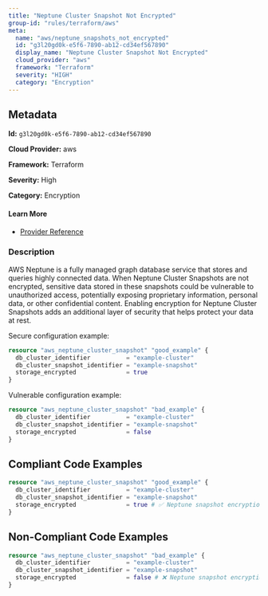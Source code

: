 ```yaml
---
title: "Neptune Cluster Snapshot Not Encrypted"
group-id: "rules/terraform/aws"
meta:
  name: "aws/neptune_snapshots_not_encrypted"
  id: "g3l20gd0k-e5f6-7890-ab12-cd34ef567890"
  display_name: "Neptune Cluster Snapshot Not Encrypted"
  cloud_provider: "aws"
  framework: "Terraform"
  severity: "HIGH"
  category: "Encryption"
---
```

## Metadata

**Id:** `g3l20gd0k-e5f6-7890-ab12-cd34ef567890`

**Cloud Provider:** aws

**Framework:** Terraform

**Severity:** High

**Category:** Encryption

#### Learn More

 - [Provider Reference](https://registry.terraform.io/providers/hashicorp/aws/latest/docs/resources/neptune_cluster_snapshot#storage_encrypted)

### Description

 AWS Neptune is a fully managed graph database service that stores and queries highly connected data. When Neptune Cluster Snapshots are not encrypted, sensitive data stored in these snapshots could be vulnerable to unauthorized access, potentially exposing proprietary information, personal data, or other confidential content. Enabling encryption for Neptune Cluster Snapshots adds an additional layer of security that helps protect your data at rest.

Secure configuration example:
```terraform
resource "aws_neptune_cluster_snapshot" "good_example" {
  db_cluster_identifier          = "example-cluster"
  db_cluster_snapshot_identifier = "example-snapshot"
  storage_encrypted              = true
}
```

Vulnerable configuration example:
```terraform
resource "aws_neptune_cluster_snapshot" "bad_example" {
  db_cluster_identifier          = "example-cluster"
  db_cluster_snapshot_identifier = "example-snapshot"
  storage_encrypted              = false
}
```


## Compliant Code Examples
```terraform
resource "aws_neptune_cluster_snapshot" "good_example" {
  db_cluster_identifier          = "example-cluster"
  db_cluster_snapshot_identifier = "example-snapshot"
  storage_encrypted              = true # ✅ Neptune snapshot encryption is enabled
}

```
## Non-Compliant Code Examples
```terraform
resource "aws_neptune_cluster_snapshot" "bad_example" {
  db_cluster_identifier          = "example-cluster"
  db_cluster_snapshot_identifier = "example-snapshot"
  storage_encrypted              = false # ❌ Neptune snapshot encryption is disabled
}

```